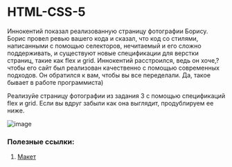# HTML-CSS-5
 Иннокентий показал реализованную страницу фотографии Борису. Борис провел ревью вашего кода и сказал, что код со стилями, написанными с помощью селекторов, нечитаемый и его сложно поддерживать, и существуют новые спецификации для верстки страниц, такие как flex и grid. 
 Иннокентий расстроился, ведь он хоче,? чтобы его сайт был реализован качественно с помощью современных подходов. Он обратился к вам, чтобы вы все переделали. 
 Да, такое бывает в работе программиста)
 
 Реализуйе страницу фотографии из задания 3 с помощью спецификаций flex и grid.
 Если вы вдруг забыли как она выглядит, продублируем ее ниже.
 
 ![image](https://user-images.githubusercontent.com/43530589/153860391-01faa7c7-2949-4499-a9ce-c52828967059.png)

### Полезные ссылки:
   
1.  [Макет](https://www.figma.com/file/xgE9Efr5njC5VnIvB9HBOz/PCRJS?node-id=200%3A77)

